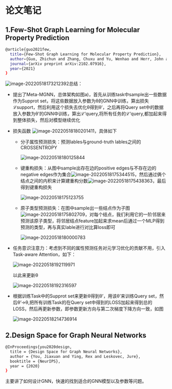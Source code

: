 # 论文笔记

## 1.Few-Shot Graph Learning for Molecular Property Prediction

```bash
@article{guo2021few,
  title={Few-Shot Graph Learning for Molecular Property Prediction},
  author={Guo, Zhichun and Zhang, Chuxu and Yu, Wenhao and Herr, John and Wiest, Olaf and Jiang, Meng and Chawla, Nitesh V},
  journal={arXiv preprint arXiv:2102.07916},
  year={2021}
}
```

![image-20220518173212392](C:\Users\Administrator\AppData\Roaming\Typora\typora-user-images\image-20220518173212392.png)总结：

- 提出了Meta-MGNN，总体架构如图a)，首先从训练task中sample出一些数据作为Supprot set，将这些数据放入参数为θ的GNN中训练，算出损失ℒsupport，然后利用这个损失去优化θ得到θ’，之后再将Query set中的数据放入参数为θ’的GNN中训练，算出ℒ‘query,将所有任务的ℒ‘query,都加起来得到整体损失，然后对模型继续优化

- 损失函数 ![image-20220518180201411](C:\Users\Administrator\AppData\Roaming\Typora\typora-user-images\image-20220518180201411.png)，具体如下

  - 分子属性预测损失：预测lables与ground-truth lables之间的CROSSENTROPY

    ![image-20220518180125844](C:\Users\Administrator\AppData\Roaming\Typora\typora-user-images\image-20220518180125844.png)

  - 键重构损失：从图中sample出存在边的positive edges与不存在边的negative edges作为集合![image-20220518175344515](C:\Users\Administrator\AppData\Roaming\Typora\typora-user-images\image-20220518175344515.png)，然后通过俩个结点之间的内积来计算建重构分数![image-20220518175438363](C:\Users\Administrator\AppData\Roaming\Typora\typora-user-images\image-20220518175438363.png)，最后得到键重构损失

    ![image-20220518175123755](C:\Users\Administrator\AppData\Roaming\Typora\typora-user-images\image-20220518175123755.png)

  - 原子类型预测损失：在图中sample出一些结点作为子图![image-20220518175802709](C:\Users\Administrator\AppData\Roaming\Typora\typora-user-images\image-20220518175802709.png)，对每个结点，我们利用它的一阶邻居来预测该原子类型，将邻居结点feature加起来求mean后通过一个MLP得到预测的类型，再与真实lable进行对比算loss即可

    ![image-20220518180000783](C:\Users\Administrator\AppData\Roaming\Typora\typora-user-images\image-20220518180000783.png)

    

- 任务意识注意力：考虑到不同的属性预测任务对元学习优化的贡献不用，引入Task-aware Attention，如下：

  ![image-20220518192119971](C:\Users\Administrator\AppData\Roaming\Typora\typora-user-images\image-20220518192119971.png)

  以此来更新θ

  ![image-20220518192316597](C:\Users\Administrator\AppData\Roaming\Typora\typora-user-images\image-20220518192316597.png)

- 根据训练Task中的Supprot set来更新θ得到θ’，用该θ’来训练Query set，然后θ’->θ,把所有训练Task的在Query set中得到的LOSS加起来得到总的LOSS，然后再更新参数，即参数更新方向与第二次梯度下降方向一致，如图

  ![image-20220518214736914](C:\Users\Administrator\AppData\Roaming\Typora\typora-user-images\image-20220518214736914.png)

## 2.Design Space for Graph Neural Networks

```bash
@InProceedings{you2020design,
  title = {Design Space for Graph Neural Networks},
  author = {You, Jiaxuan and Ying, Rex and Leskovec, Jure},
  booktitle = {NeurIPS},
  year = {2020}
}
```

主要讲了如何设计GNN，快速的找到适合的GNN模型以及参数等问题。
